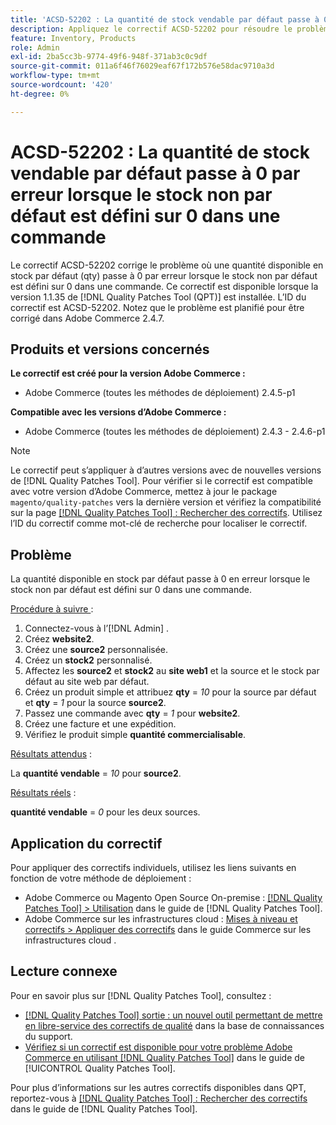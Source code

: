 ```yaml
---
title: 'ACSD-52202 : La quantité de stock vendable par défaut passe à 0 par erreur lorsque le stock non par défaut est défini à 0 qté dans l''ordre'
description: Appliquez le correctif ACSD-52202 pour résoudre le problème d'Adobe Commerce où une quantité vendable de stock par défaut passe à 0 par erreur lorsque le stock non par défaut est défini sur 0 dans une commande.
feature: Inventory, Products
role: Admin
exl-id: 2ba5cc3b-9774-49f6-948f-371ab3c0c9df
source-git-commit: 011a6f46f76029eaf67f172b576e58dac9710a3d
workflow-type: tm+mt
source-wordcount: '420'
ht-degree: 0%

---
```


# ACSD-52202 : La quantité de stock vendable par défaut passe à 0 par erreur lorsque le stock non par défaut est défini sur 0 dans une commande

Le correctif ACSD-52202 corrige le problème où une quantité disponible en stock par défaut (qty) passe à 0 par erreur lorsque le stock non par défaut est défini sur 0 dans une commande. Ce correctif est disponible lorsque la version 1.1.35 de [!DNL Quality Patches Tool (QPT)] est installée. L’ID du correctif est ACSD-52202. Notez que le problème est planifié pour être corrigé dans Adobe Commerce 2.4.7.

## Produits et versions concernés

**Le correctif est créé pour la version Adobe Commerce :**

* Adobe Commerce (toutes les méthodes de déploiement) 2.4.5-p1

**Compatible avec les versions d’Adobe Commerce :**

* Adobe Commerce (toutes les méthodes de déploiement) 2.4.3 - 2.4.6-p1

>[!NOTE]
>
>Le correctif peut s’appliquer à d’autres versions avec de nouvelles versions de [!DNL Quality Patches Tool]. Pour vérifier si le correctif est compatible avec votre version d’Adobe Commerce, mettez à jour le package `magento/quality-patches` vers la dernière version et vérifiez la compatibilité sur la page [[!DNL Quality Patches Tool] : Rechercher des correctifs](https://experienceleague.adobe.com/tools/commerce-quality-patches/index.html?lang=fr). Utilisez l’ID du correctif comme mot-clé de recherche pour localiser le correctif.

## Problème

La quantité disponible en stock par défaut passe à 0 en erreur lorsque le stock non par défaut est défini sur 0 dans une commande.

<u>Procédure à suivre </u> :

1. Connectez-vous à l’[!DNL Admin] .
1. Créez **website2**.
1. Créez une **source2** personnalisée.
1. Créez un **stock2** personnalisé.
1. Affectez les **source2** et **stock2** au **site web1** et la source et le stock par défaut au site web par défaut.
1. Créez un produit simple et attribuez **qty** = *10* pour la source par défaut et **qty** = *1* pour la source **source2**.
1. Passez une commande avec **qty** = *1* pour **website2**.
1. Créez une facture et une expédition.
1. Vérifiez le produit simple **quantité commercialisable**.

<u>Résultats attendus</u> :

La **quantité vendable** = *10* pour **source2**.

<u>Résultats réels</u> :

**quantité vendable** = *0* pour les deux sources.

## Application du correctif

Pour appliquer des correctifs individuels, utilisez les liens suivants en fonction de votre méthode de déploiement :

* Adobe Commerce ou Magento Open Source On-premise : [[!DNL Quality Patches Tool] > Utilisation](/help/tools/quality-patches-tool/usage.md) dans le guide de [!DNL Quality Patches Tool].
* Adobe Commerce sur les infrastructures cloud : [Mises à niveau et correctifs > Appliquer des correctifs](https://experienceleague.adobe.com/docs/commerce-cloud-service/user-guide/develop/upgrade/apply-patches.html?lang=fr) dans le guide Commerce sur les infrastructures cloud .

## Lecture connexe

Pour en savoir plus sur [!DNL Quality Patches Tool], consultez :

* [[!DNL Quality Patches Tool] sortie : un nouvel outil permettant de mettre en libre-service des correctifs de qualité](https://experienceleague.adobe.com/fr/docs/commerce-operations/tools/quality-patches-tool/quality-patches-tool-to-self-serve-quality-patches) dans la base de connaissances du support.
* [Vérifiez si un correctif est disponible pour votre problème Adobe Commerce en utilisant [!DNL Quality Patches Tool]](/help/tools/quality-patches-tool/patches-available-in-qpt/check-patch-for-magento-issue-with-magento-quality-patches.md) dans le guide de [!UICONTROL Quality Patches Tool].


Pour plus d’informations sur les autres correctifs disponibles dans QPT, reportez-vous à [[!DNL Quality Patches Tool] : Rechercher des correctifs](https://experienceleague.adobe.com/tools/commerce-quality-patches/index.html?lang=fr) dans le guide de [!DNL Quality Patches Tool].
